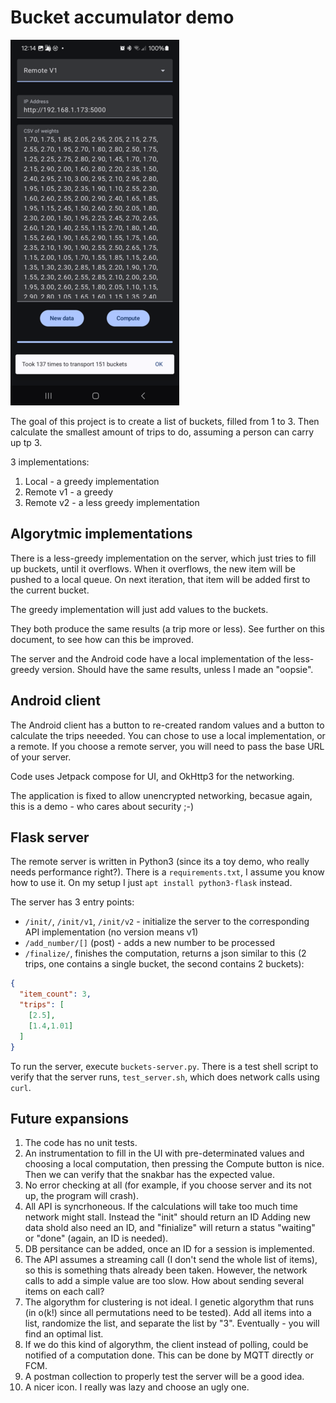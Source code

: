 # Bucket accumulator demo

![Alt text](screenshot2.png "a title")

The goal of this project is to create a list of buckets, filled from 1 to 3. Then
calculate the smallest amount of trips to do, assuming a person can carry up tp 3.

3 implementations:

1. Local - a greedy implementation
2. Remote v1 - a greedy
3. Remote v2 - a less greedy implementation

## Algorytmic implementations

There is a less-greedy implementation on the server, which just tries
to fill up buckets, until it overflows. When it overflows, the 
new item will be pushed to a local queue. On next iteration, that
item will be added first to the current bucket.

The greedy implementation will just add values to the buckets.

They both produce the same results (a trip more or less). See further
on this document, to see how can this be improved.

The server and the Android code have a local implementation of
the less-greedy version. Should have the same results, unless I 
made an "oopsie".

## Android client

The Android client has a button to re-created random values
and a button to calculate the trips neeeded. You can chose to
use a local implementation, or a remote. If you choose a remote
server, you will need to pass the base URL of your server.

Code uses Jetpack compose for UI, and OkHttp3 for the networking.

The application is fixed to allow unencrypted networking, becasue
again, this is a demo - who cares about security ;-)

## Flask server

The remote server is written in Python3 (since its a toy demo, who 
really needs performance right?). There is a `requirements.txt`, 
I assume you know how to use it. On my setup I just `apt install python3-flask` instead.

The server has 3 entry points:

* `/init/`, `/init/v1`, `/init/v2` -  initialize the server
  to the corresponding API implementation (no version means v1)
* `/add_number/[]` (post) - adds a new number to be processed
* `/finalize/`, finishes the computation, returns a json similar 
  to this (2 trips, one contains a single bucket, the second 
  contains 2 buckets):

``` json
{
  "item_count": 3,
  "trips": [
    [2.5],
    [1.4,1.01]
  ]
}
```

To run the server, execute `buckets-server.py`. There is a test 
shell script to verify that the server runs, `test_server.sh`, which
does network calls using `curl`.

## Future expansions

1. The code has no unit tests.
1. An instrumentation to fill in the UI with pre-determinated values
   and choosing a local computation, then pressing the Compute
   button is nice. Then we can verify that the snakbar has the expected
   value.
1. No error checking at all (for example, if you choose server and
   its not up, the program will crash).
1. All API is syncrhoneous. If the calculations will take too much time
   network might stall. Instead the "init" should return an ID
   Adding new data shold also need an ID, and "finialize" will
   return a status "waiting" or "done" (again, an ID is needed).
1. DB persitance can be added, once an ID for a session is implemented.
1. The API assumes a streaming call (I don't send the whole list of 
   items), so this is something thats already been taken. However, the
   network calls to add a simple value are too slow. How about sending
   several items on each call?
1. The algorythm for clustering is not ideal. I genetic algorythm that
   runs (in o(k!) since all permutations need to be tested). Add all 
   items into a list, randomize the list, and separate the list by "3".
   Eventually - you will find an optimal list.
1. If we do this kind of algorythm, the client instead of polling, could
   be notified of a computation done. This can be done by MQTT directly
   or FCM.
1. A postman collection to properly test the server will be a good idea.
1. A nicer icon. I really was lazy and choose an ugly one.
